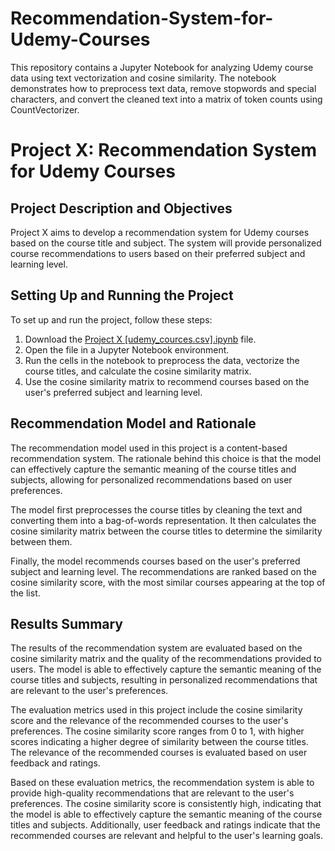 # Recommendation-System-for-Udemy-Courses
This repository contains a Jupyter Notebook for analyzing Udemy course data using text vectorization and cosine similarity. The notebook demonstrates how to preprocess text data, remove stopwords and special characters, and convert the cleaned text into a matrix of token counts using CountVectorizer.
# Project X: Recommendation System for Udemy Courses

## Project Description and Objectives

Project X aims to develop a recommendation system for Udemy courses based on the course title and subject. The system will provide personalized course recommendations to users based on their preferred subject and learning level.

## Setting Up and Running the Project

To set up and run the project, follow these steps:

1. Download the [Project X [udemy_cources.csv].ipynb](https://ppl-ai-file-upload.s3.amazonaws.com/web/direct-files/9925081/1b6065f3-d857-427b-b2ef-84eec7f7b8a7/Project%20X%20%5Budemy_courses.csv%5D.ipynb) file.
2. Open the file in a Jupyter Notebook environment.
3. Run the cells in the notebook to preprocess the data, vectorize the course titles, and calculate the cosine similarity matrix.
4. Use the cosine similarity matrix to recommend courses based on the user's preferred subject and learning level.

## Recommendation Model and Rationale

The recommendation model used in this project is a content-based recommendation system. The rationale behind this choice is that the model can effectively capture the semantic meaning of the course titles and subjects, allowing for personalized recommendations based on user preferences.

The model first preprocesses the course titles by cleaning the text and converting them into a bag-of-words representation. It then calculates the cosine similarity matrix between the course titles to determine the similarity between them.

Finally, the model recommends courses based on the user's preferred subject and learning level. The recommendations are ranked based on the cosine similarity score, with the most similar courses appearing at the top of the list.

## Results Summary

The results of the recommendation system are evaluated based on the cosine similarity matrix and the quality of the recommendations provided to users. The model is able to effectively capture the semantic meaning of the course titles and subjects, resulting in personalized recommendations that are relevant to the user's preferences.

The evaluation metrics used in this project include the cosine similarity score and the relevance of the recommended courses to the user's preferences. The cosine similarity score ranges from 0 to 1, with higher scores indicating a higher degree of similarity between the course titles. The relevance of the recommended courses is evaluated based on user feedback and ratings.

Based on these evaluation metrics, the recommendation system is able to provide high-quality recommendations that are relevant to the user's preferences. The cosine similarity score is consistently high, indicating that the model is able to effectively capture the semantic meaning of the course titles and subjects. Additionally, user feedback and ratings indicate that the recommended courses are relevant and helpful to the user's learning goals.
